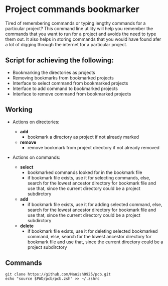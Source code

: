 # Project commands bookmarker

Tired of remembering commands or typing lengthy commands for a particular project? This command line utility will help you remember the commands that you want to run for a project and avoids the need to type them out. It also helps in storing commands that you would have found afer a lot of digging through the internet for a particular project.

## Script for achieving the following:

- Bookmarking the directories as projects
- Removing bookmarks from bookmarked projects
- Interface to select command from bookmarked projects
- Interface to add command to bookmarked projects
- Interface to remove command from bookmarked projects

## Working

- Actions on directories:

  - **add**
    - bookmark a directory as project if not already marked
  - **remove**
    - remove bookmark from project directory if not already removed

- Actions on commands:
  - **select**
    - bookmarked commands looked for in the bookmark file
    - if bookmark file exists, use it for selecting commands, else, search for the lowest ancestor directory for bookmark file and use that, since the current directory could be a project subdirctory
  - **add**
    - if bookmark file exists, use it for adding selected command, else, search for the lowest ancestor directory for bookmark file and use that, since the current directory could be a project subdirctory
  - **delete**
    - if bookmark file exists, use it for deleting selected bookmarked command, else, search for the lowest ancestor directory for bookmark file and use that, since the current directory could be a project subdirctory

## Commands

```
git clone https://github.com/Manish0925/pcb.git
echo "source $PWD/pcb/pcb.zsh" >> ~/.zshrc
```
